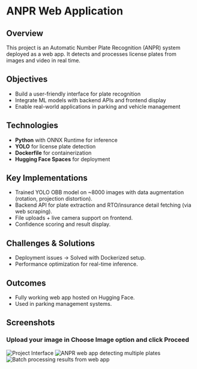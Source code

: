 # ANPR Web Application

## Overview
This project is an Automatic Number Plate Recognition (ANPR) system deployed as a web app. It detects and processes license plates from images and video in real time.

## Objectives
- Build a user-friendly interface for plate recognition  
- Integrate ML models with backend APIs and frontend display  
- Enable real-world applications in parking and vehicle management  

## Technologies
- **Python** with ONNX Runtime for inference  
- **YOLO** for license plate detection  
- **Dockerfile** for containerization  
- **Hugging Face Spaces** for deployment  

## Key Implementations
- Trained YOLO OBB model on ~8000 images with data augmentation (rotation, projection distortion).  
- Backend API for plate extraction and RTO/insurance detail fetching (via web scraping).  
- File uploads + live camera support on frontend.  
- Confidence scoring and result display.  

## Challenges & Solutions
- Deployment issues → Solved with Dockerized setup.  
- Performance optimization for real-time inference.  

## Outcomes
- Fully working web app hosted on Hugging Face.  
- Used in parking management systems.  

## Screenshots
### Upload your image in **Choose Image** option and click **Proceed**
![Project Interface](Naman-Negi-Projects\projects\anpr-web-app\Web-app-usage.png)
![ANPR web app detecting multiple plates](Naman-Negi-Projects/projects/anpr-web-app/Web-app-results-1.png)  
![Batch processing results from web app](Naman-Negi-Projects\projects\anpr-web-app\Web-app-results-2.png)  
